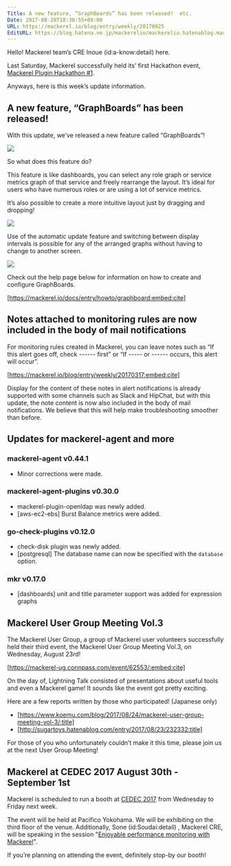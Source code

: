 ```yaml
---
Title: A new feature, “GraphBoards” has been released!  etc.
Date: 2017-08-28T18:38:55+09:00
URL: https://mackerel.io/blog/entry/weekly/20170825
EditURL: https://blog.hatena.ne.jp/mackerelio/mackerelio.hatenablog.mackerel.io/atom/entry/8599973812292847464
---
```


Hello! Mackerel team’s CRE Inoue (id:a-know:detail) here.

Last Saturday, Mackerel successfully held its’ first Hackathon event, [Mackerel Plugin Hackathon #1](https://mackerelio.connpass.com/event/63087/). 

Anyways, here is this week’s update information.

## A new feature, “GraphBoards” has been released!

With this update, we’ve released a new feature called “GraphBoards”!

![](https://cdn-ak.f.st-hatena.com/images/fotolife/a/andyyk/20170828/20170828183528.png)

So what does this feature do?

This feature is like dashboards, you can select any role graph or service metrics graph of that service and freely rearrange the layout. It’s ideal for users who have numerous roles or are using a lot of service metrics.

It’s also possible to create a more intuitive layout just by dragging and dropping!

![](https://cdn-ak.f.st-hatena.com/images/fotolife/a/andyyk/20170825/20170825172615.gif)

Use of the automatic update feature and switching between display intervals is possible for any of the arranged graphs without having to change to another screen.

![](https://cdn-ak.f.st-hatena.com/images/fotolife/a/andyyk/20170828/20170828183525.png)

Check out the help page below for information on how to create and configure GraphBoards.

[https://mackerel.io/docs/entry/howto/graphboard:embed:cite]


## Notes attached to monitoring rules are now included in the body of mail notifications

For monitoring rules created in Mackerel, you can leave notes such as “If this alert goes off, check ------ first” or “If ----- or ------ occurs, this alert will occur”.

[https://mackerel.io/blog/entry/weekly/20170317:embed:cite]

Display for the content of these notes in alert notifications is already supported with some channels such as Slack and HipChat, but with this update, the note content is now also included in the body of mail notifications. We believe that this will help make troubleshooting smoother than before.

## Updates for mackerel-agent and more
### mackerel-agent v0.44.1
- Minor corrections were made.

### mackerel-agent-plugins v0.30.0
- mackerel-plugin-openldap was newly added.
- [aws-ec2-ebs] Burst Balance metrics were added.

### go-check-plugins v0.12.0
- check-disk plugin was newly added.
- [postgresql] The database name can now be specified with the `database` option.

### mkr v0.17.0
- [dashboards] unit and title parameter support was added for expression graphs


## Mackerel User Group Meeting Vol.3 

The Mackerel User Group, a group of Mackerel user volunteers successfully held their third event, the Mackerel User Group Meeting Vol.3, on Wednesday, August 23rd!

[https://mackerel-ug.connpass.com/event/62553/:embed:cite]

On the day of, Lightning Talk consisted of presentations about useful tools and even a Mackerel game! It sounds like the event got pretty exciting. 

Here are a few reports written by those who participated! (Japanese only)

- [https://www.koemu.com/blog/2017/08/24/mackerel-user-group-meeting-vol-3/:title]
- [http://sugartoys.hatenablog.com/entry/2017/08/23/232332:title]

For those of you who unfortunately couldn’t make it this time, please join us at the next User Group Meeting!

## Mackerel at CEDEC 2017 August 30th - September 1st

Mackerel is scheduled to run a booth at [CEDEC 2017](http://cedec.cesa.or.jp/2017/) from Wednesday to Friday next week.

The event will be held at Pacifico Yokohama. We will be exhibiting on the third floor of the venue. Additionally, Sone (id:Soudai:detail) , Mackerel CRE, will be speaking in the session "[Enjoyable performance monitoring with Mackerel](http://cedec.cesa.or.jp/2017/session/ENG/s59102ddac323f/)".

If you’re planning on attending the event, definitely stop-by our booth!
